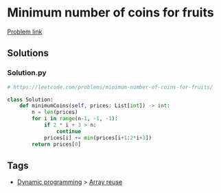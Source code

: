 # Minimum number of coins for fruits

[Problem link](https://leetcode.com/problems/minimum-number-of-coins-for-fruits/)

## Solutions


### Solution.py
```py
# https://leetcode.com/problems/minimum-number-of-coins-for-fruits/

class Solution:
    def minimumCoins(self, prices: List[int]) -> int:
        n = len(prices)
        for i in range(n-1, -1, -1):
            if 2 * i + 3 > n:
                continue
            prices[i] += min(prices[i+1:2*i+3])
        return prices[0]
```
## Tags

* [Dynamic programming](/README.md#Dynamic_programming) > [Array reuse](/README.md#Dynamic_programming-Array_reuse)
